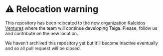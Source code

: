 ⚠️ Relocation warning
=====================

This repository has been relocated to [the new organization Kaleidos Ventures](https://github.com/kaleidos-ventures/taiga-doc/) where the team will continue developing Taiga. Please, follow us and contribute on the new location.

We haven't archived this repository yet but it'll become inactive eventually and so all pull request will be closed.
